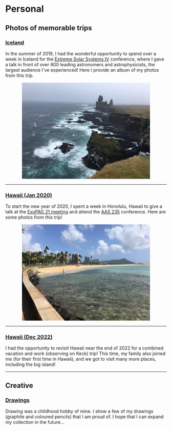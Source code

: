 # Personal

## Photos of memorable trips

### [Iceland](https://hematthi.github.io/personal/iceland.html)

In the summer of 2019, I had the wonderful opportunity to spend over a week in Iceland for the [Extreme Solar Systems IV](https://sites.northwestern.edu/iceland2019/) conference, where I gave a talk in front of over 600 leading astronomers and astrophysicists, the largest audience I've experienced! Here I provide an album of my photos from this trip.

<center><img src="/personal/photos_iceland/Snaefellsnes_coast2.JPG" alt="Snaefellsnes coast" width="400"/></center> 

---

### [Hawaii (Jan 2020)](https://hematthi.github.io/personal/hawaii_2020-01.html)

To start the new year of 2020, I spent a week in Honolulu, Hawaii to give a talk at the [ExoPAG 21 meeting](https://exoplanets.nasa.gov/exep/events/292/exopag-21/) and attend the [AAS 235](https://aas.org/meetings/aas235) conference. Here are some photos from this trip!

<center><img src="/personal/photos_hawaii/Ala_Moana_beach2.JPG" alt="Ala Moana beach" width="400"/></center> 

---

### [Hawaii (Dec 2022)](https://hematthi.github.io/personal/hawaii_2022-12.html)

I had the opportunity to revisit Hawaii near the end of 2022 for a combined vacation and work (observing on Keck) trip! This time, my family also joined me (for their first time in Hawaii), and we got to visit many more places, including the big island!

---


## Creative

### [Drawings](https://hematthi.github.io/personal/drawings.html)

Drawing was a childhood hobby of mine. I show a few of my drawings (graphite and coloured pencils) that I am proud of. I hope that I can expand my collection in the future...

